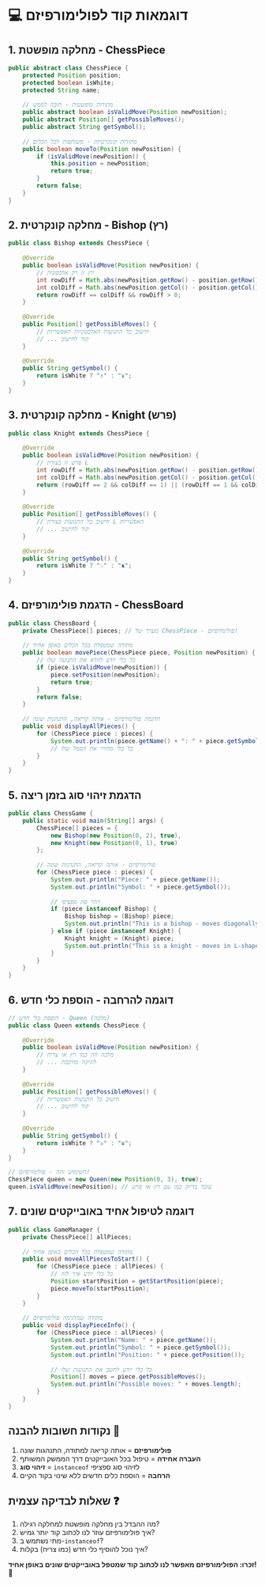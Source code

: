 # 💻 דוגמאות קוד לפולימורפיזם

## 1. מחלקה מופשטת - ChessPiece

```java
public abstract class ChessPiece {
    protected Position position;
    protected boolean isWhite;
    protected String name;
    
    // מתודות מופשטות - חובה לממש
    public abstract boolean isValidMove(Position newPosition);
    public abstract Position[] getPossibleMoves();
    public abstract String getSymbol();
    
    // מתודות קונקרטיות - משותפות לכל הכלים
    public boolean moveTo(Position newPosition) {
        if (isValidMove(newPosition)) {
            this.position = newPosition;
            return true;
        }
        return false;
    }
}
```

## 2. מחלקה קונקרטית - Bishop (רץ)

```java
public class Bishop extends ChessPiece {
    
    @Override
    public boolean isValidMove(Position newPosition) {
        // רץ זז רק אלכסונית
        int rowDiff = Math.abs(newPosition.getRow() - position.getRow());
        int colDiff = Math.abs(newPosition.getCol() - position.getCol());
        return rowDiff == colDiff && rowDiff > 0;
    }
    
    @Override
    public Position[] getPossibleMoves() {
        // חישוב כל התנועות האלכסוניות האפשריות
        // ... קוד לחישוב
    }
    
    @Override
    public String getSymbol() {
        return isWhite ? "♗" : "♝";
    }
}
```

## 3. מחלקה קונקרטית - Knight (פרש)

```java
public class Knight extends ChessPiece {
    
    @Override
    public boolean isValidMove(Position newPosition) {
        // פרש זז בצורת L
        int rowDiff = Math.abs(newPosition.getRow() - position.getRow());
        int colDiff = Math.abs(newPosition.getCol() - position.getCol());
        return (rowDiff == 2 && colDiff == 1) || (rowDiff == 1 && colDiff == 2);
    }
    
    @Override
    public Position[] getPossibleMoves() {
        // חישוב כל התנועות בצורת L האפשריות
        // ... קוד לחישוב
    }
    
    @Override
    public String getSymbol() {
        return isWhite ? "♘" : "♞";
    }
}
```

## 4. הדגמת פולימורפיזם - ChessBoard

```java
public class ChessBoard {
    private ChessPiece[] pieces; // מערך של ChessPiece - פולימורפיזם!
    
    // מתודה שמטפלת בכל הכלים באופן אחיד
    public boolean movePiece(ChessPiece piece, Position newPosition) {
        // כל כלי יודע לוודא את התנועה שלו
        if (piece.isValidMove(newPosition)) {
            piece.setPosition(newPosition);
            return true;
        }
        return false;
    }
    
    // הדגמת פולימורפיזם - אותה קריאה, התנהגות שונה
    public void displayAllPieces() {
        for (ChessPiece piece : pieces) {
            System.out.println(piece.getName() + ": " + piece.getSymbol());
            // כל כלי מחזיר את הסמל שלו
        }
    }
}
```

## 5. הדגמת זיהוי סוג בזמן ריצה

```java
public class ChessGame {
    public static void main(String[] args) {
        ChessPiece[] pieces = {
            new Bishop(new Position(0, 2), true),
            new Knight(new Position(0, 1), true)
        };
        
        // פולימורפיזם - אותה קריאה, התנהגות שונה
        for (ChessPiece piece : pieces) {
            System.out.println("Piece: " + piece.getName());
            System.out.println("Symbol: " + piece.getSymbol());
            
            // זיהוי סוג ספציפי
            if (piece instanceof Bishop) {
                Bishop bishop = (Bishop) piece;
                System.out.println("This is a bishop - moves diagonally");
            } else if (piece instanceof Knight) {
                Knight knight = (Knight) piece;
                System.out.println("This is a knight - moves in L-shape");
            }
        }
    }
}
```

## 6. דוגמה להרחבה - הוספת כלי חדש

```java
// הוספת כלי חדש - Queen (מלכה)
public class Queen extends ChessPiece {
    
    @Override
    public boolean isValidMove(Position newPosition) {
        // מלכה זזה כמו רץ או צריח
        // ... לוגיקה מורכבת
    }
    
    @Override
    public Position[] getPossibleMoves() {
        // חישוב כל התנועות האפשריות
        // ... קוד לחישוב
    }
    
    @Override
    public String getSymbol() {
        return isWhite ? "♕" : "♛";
    }
}

// השימוש זהה - פולימורפיזם!
ChessPiece queen = new Queen(new Position(0, 3), true);
queen.isValidMove(newPosition); // עובד בדיוק כמו עם רץ או פרש
```

## 7. דוגמה לטיפול אחיד באובייקטים שונים

```java
public class GameManager {
    private ChessPiece[] allPieces;
    
    // מתודה שמטפלת בכל הכלים באופן אחיד
    public void moveAllPiecesToStart() {
        for (ChessPiece piece : allPieces) {
            // כל כלי יודע איך לזוז
            Position startPosition = getStartPosition(piece);
            piece.moveTo(startPosition);
        }
    }
    
    // מתודה שמדגימה פולימורפיזם
    public void displayPieceInfo() {
        for (ChessPiece piece : allPieces) {
            System.out.println("Name: " + piece.getName());
            System.out.println("Symbol: " + piece.getSymbol());
            System.out.println("Position: " + piece.getPosition());
            
            // כל כלי יודע לחשב את התנועות שלו
            Position[] moves = piece.getPossibleMoves();
            System.out.println("Possible moves: " + moves.length);
        }
    }
}
```

## נקודות חשובות להבנה 🎯

1. **פולימורפיזם** = אותה קריאה למתודה, התנהגות שונה
2. **העברה אחידה** = טיפול בכל האובייקטים דרך הממשק המשותף
3. **זיהוי סוג** = `instanceof` לזיהוי סוג ספציפי
4. **הרחבה** = הוספת כלים חדשים ללא שינוי בקוד הקיים

## שאלות לבדיקה עצמית ❓

1. מה ההבדל בין מחלקה מופשטת למחלקה רגילה?
2. איך פולימורפיזם עוזר לנו לכתוב קוד יותר גמיש?
3. מתי נשתמש ב-`instanceof`?
4. איך נוכל להוסיף כלי חדש (כמו צריח) בקלות?

**זכרו: הפולימורפיזם מאפשר לנו לכתוב קוד שמטפל באובייקטים שונים באופן אחיד! 🚀**
